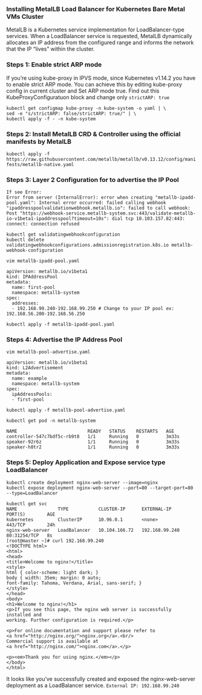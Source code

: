### Installing MetalLB Load Balancer for Kubernetes Bare Metal VMs Cluster

MetalLB is a Kubernetes service implementation for LoadBalancer-type services. When a LoadBalancer service is requested, MetalLB dynamically allocates an IP address from the configured range and informs the network that the IP “lives” within the cluster.

### Steps 1: Enable strict ARP mode

If you’re using kube-proxy in IPVS mode, since Kubernetes v1.14.2 you have to enable strict ARP mode. You can achieve this by editing kube-proxy config in current cluster and Set ARP mode true. Find out this KubeProxyConfiguratuon block and change only `strictARP: true`

```
kubectl get configmap kube-proxy -n kube-system -o yaml | \
sed -e "s/strictARP: false/strictARP: true/" | \
kubectl apply -f - -n kube-system
```

### Steps 2: Install MetalLB CRD & Controller using the official manifests by MetalLB

`kubectl apply -f https://raw.githubusercontent.com/metallb/metallb/v0.13.12/config/manifests/metallb-native.yaml`

### Steps 3: Layer 2 Configuration for to advertise the IP Pool

```
If see Error:
Error from server (InternalError): error when creating "metallb-ipadd-pool.yaml": Internal error occurred: failed calling webhook "ipaddresspoolvalidationwebhook.metallb.io": failed to call webhook: Post "https://webhook-service.metallb-system.svc:443/validate-metallb-io-v1beta1-ipaddresspool?timeout=10s": dial tcp 10.103.157.82:443: connect: connection refused

kubectl get validatingwebhookconfiguration
kubectl delete validatingwebhookconfigurations.admissionregistration.k8s.io metallb-webhook-configuration
```

```
vim metallb-ipadd-pool.yaml
```
```
apiVersion: metallb.io/v1beta1
kind: IPAddressPool
metadata:
  name: first-pool
  namespace: metallb-system
spec:
  addresses:
  - 192.168.99.240-192.168.99.250 # Change to your IP pool ex: 192.168.56.200-192.168.56.250
```

`kubectl apply -f metallb-ipadd-pool.yaml`

### Steps 4: Advertise the IP Address Pool

```
vim metallb-pool-advertise.yaml
```
```
apiVersion: metallb.io/v1beta1
kind: L2Advertisement
metadata:
  name: example
  namespace: metallb-system
spec:
  ipAddressPools:
  - first-pool
```

`kubectl apply -f metallb-pool-advertise.yaml`

```
kubectl get pod -n metallb-system

NAME                          READY   STATUS    RESTARTS   AGE
controller-547c7bdf5c-rb9t8   1/1     Running   0          3m33s
speaker-92r6z                 1/1     Running   0          3m33s
speaker-h8tr2                 1/1     Running   0          3m33s
```

### Steps 5: Deploy Application and Expose service type LoadBalancer

```
kubectl create deployment nginx-web-server --image=nginx
kubectl expose deployment nginx-web-server --port=80 --target-port=80 --type=LoadBalancer
```
```
kubectl get svc
NAME               TYPE           CLUSTER-IP      EXTERNAL-IP      PORT(S)        AGE
kubernetes         ClusterIP      10.96.0.1       <none>           443/TCP        24h
nginx-web-server   LoadBalancer   10.104.166.72   192.168.99.240   80:31254/TCP   8s
[root@master ~]# curl 192.168.99.240
<!DOCTYPE html>
<html>
<head>
<title>Welcome to nginx!</title>
<style>
html { color-scheme: light dark; }
body { width: 35em; margin: 0 auto;
font-family: Tahoma, Verdana, Arial, sans-serif; }
</style>
</head>
<body>
<h1>Welcome to nginx!</h1>
<p>If you see this page, the nginx web server is successfully installed and
working. Further configuration is required.</p>

<p>For online documentation and support please refer to
<a href="http://nginx.org/">nginx.org</a>.<br/>
Commercial support is available at
<a href="http://nginx.com/">nginx.com</a>.</p>

<p><em>Thank you for using nginx.</em></p>
</body>
</html>
```
It looks like you’ve successfully created and exposed the nginx-web-server deployment as a LoadBalancer service. `External IP: 192.168.99.240`